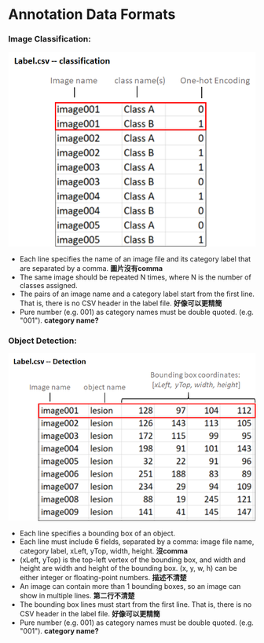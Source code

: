 # Annotation Data Formats

### Image Classification:

![](../../.gitbook/assets/image%20%28104%29.png)

* Each line specifies the name of an image file and its category label that are separated by a comma. **圖片沒有comma**
* The same image should be repeated N times, where N is the number of classes assigned. 
* The pairs of an image name and a category label start from the first line. That is, there is no CSV header in the label file. **好像可以更精簡**
* Pure number \(e.g. 001\) as category names must be double quoted. \(e.g. "001"\). **category name?**

### Object Detection:

![](../../.gitbook/assets/image%20%2860%29.png)

* Each line specifies a bounding box of an object.
* Each line must include 6 fields, separated by a comma: image file name, category label, xLeft, yTop, width, height.  **沒comma**
* \(xLeft, yTop\) is the top-left vertex of the bounding box, and width and height are width and height of the bounding box. \(x, y, w, h\) can be either integer or floating-point numbers. **描述不清楚**
* An image can contain more than 1 bounding boxes, so an image can show in multiple lines. **第二行不清楚**
* The bounding box lines must start from the first line. That is, there is no CSV header in the label file. **好像可以更精簡**
* Pure number \(e.g. 001\) as category names must be double quoted. \(e.g. "001"\). **category name?** 



